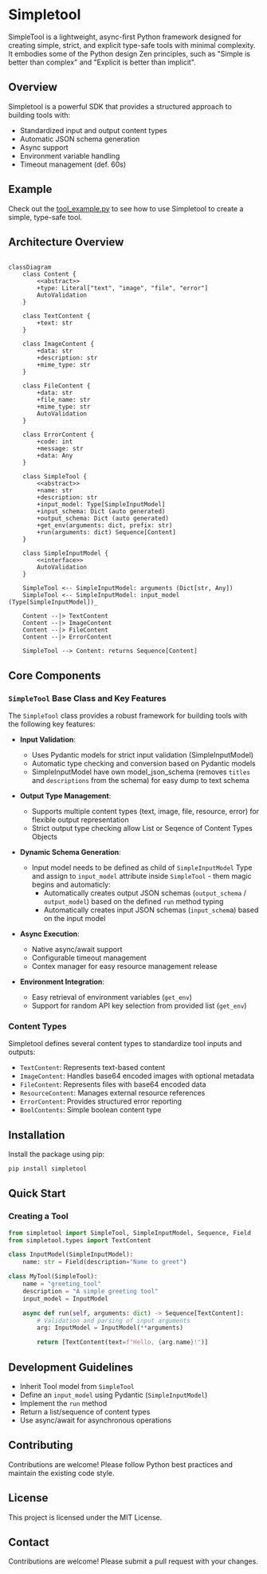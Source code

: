 # Simpletool

SimpleTool is a lightweight, async-first Python framework designed for creating simple, strict, and explicit type-safe tools with minimal complexity. It embodies some of the Python design Zen principles, such as "Simple is better than complex" and "Explicit is better than implicit".

## Overview

Simpletool is a powerful SDK that provides a structured approach to building tools with:
- Standardized input and output content types
- Automatic JSON schema generation
- Async support
- Environment variable handling
- Timeout management (def. 60s)

## Example
Check out the [tool_example.py](./tool_example.py) to see how to use Simpletool to create a simple, type-safe tool.

## Architecture Overview

```mermaid

classDiagram
    class Content {
        <<abstract>>
        +type: Literal["text", "image", "file", "error"]
        AutoValidation
    }
    
    class TextContent {
        +text: str
    }
    
    class ImageContent {
        +data: str
        +description: str
        +mime_type: str
    }
    
    class FileContent {
        +data: str
        +file_name: str
        +mime_type: str
        AutoValidation
    }
    
    class ErrorContent {
        +code: int
        +message: str
        +data: Any
    }
    
    class SimpleTool {
        <<abstract>>
        +name: str
        +description: str
        +input_model: Type[SimpleInputModel]
        +input_schema: Dict (auto generated)
        +output_schema: Dict (auto generated)
        +get_env(arguments: dict, prefix: str)
        +run(arguments: dict) Sequence[Content]
    }
    
    class SimpleInputModel {
        <<interface>>
        AutoValidation
    }
    
    SimpleTool <-- SimpleInputModel: arguments (Dict[str, Any])
    SimpleTool <-- SimpleInputModel: input_model (Type[SimpleInputModel])_

    Content --|> TextContent
    Content --|> ImageContent
    Content --|> FileContent
    Content --|> ErrorContent
    
    SimpleTool --> Content: returns Sequence[Content]
```

## Core Components

### `SimpleTool` Base Class and Key Features

The `SimpleTool` class provides a robust framework for building tools with the following key features:

- **Input Validation**: 
  - Uses Pydantic models for strict input validation (SimpleInputModel)
  - Automatic type checking and conversion based on Pydantic models
  - SimpleInputModel have own model_json_schema (removes `titles` and `descriptions` from the schema) for easy dump to text schema

- **Output Type Management**: 
  - Supports multiple content types (text, image, file, resource, error) for flexible output representation
  - Strict output type checking allow List or Seqence of Content Types Objects

- **Dynamic Schema Generation**: 

  - Input model needs to be defined as child of `SimpleInputModel` Type and assign to `input_model` attribute inside `SimpleTool` - them magic begins and automaticly:
    - Automatically creates output JSON schemas (`output_schema` / `output_model`) based on the defined `run` method typing 
    - Automatically creates input JSON schemas (`input_schem`a) based on the input model

- **Async Execution**: 
  - Native async/await support
  - Configurable timeout management
  - Contex manager for easy resource management release

- **Environment Integration**: 
  - Easy retrieval of environment variables (`get_env`)
  - Support for random API key selection from provided list (`get_env`)

### Content Types

Simpletool defines several content types to standardize tool inputs and outputs:

- `TextContent`: Represents text-based content
- `ImageContent`: Handles base64 encoded images with optional metadata
- `FileContent`: Represents files with base64 encoded data
- `ResourceContent`: Manages external resource references
- `ErrorContent`: Provides structured error reporting
- `BoolContents`: Simple boolean content type

## Installation

Install the package using pip:

```bash
pip install simpletool
```

## Quick Start

### Creating a Tool

```python
from simpletool import SimpleTool, SimpleInputModel, Sequence, Field
from simpletool.types import TextContent

class InputModel(SimpleInputModel):
    name: str = Field(description="Name to greet")

class MyTool(SimpleTool):
    name = "greeting_tool"
    description = "A simple greeting tool"
    input_model = InputModel

    async def run(self, arguments: dict) -> Sequence[TextContent]:
        # Validation and parsing of input arguments
        arg: InputModel = InputModel(**arguments)

        return [TextContent(text=f"Hello, {arg.name}!")]
```

## Development Guidelines

- Inherit Tool model from `SimpleTool`
- Define an `input_model` using Pydantic (`SimpleInputModel`)
- Implement the `run` method
- Return a list/sequence of content types
- Use async/await for asynchronous operations


## Contributing

Contributions are welcome! Please follow Python best practices and maintain the existing code style.

## License

This project is licensed under the MIT License.

## Contact

Contributions are welcome! Please submit a pull request with your changes.
